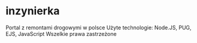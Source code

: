 # inzynierka
Portal z remontami drogowymi w polsce 
Użyte technologie: Node.JS, PUG, EJS, JavaScript
Wszelkie prawa zastrzeżone
